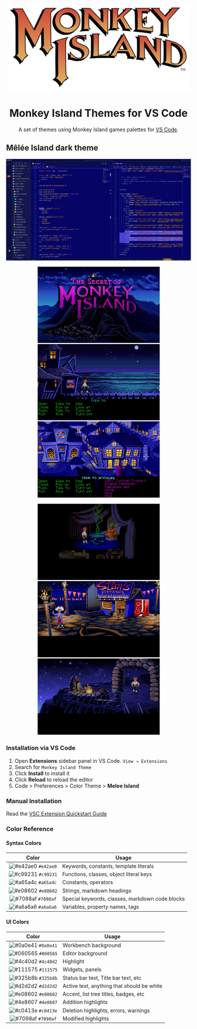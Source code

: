<p align="center">
  <img alt="Monkey Island Logo" src="https://github.com/vicchirino/monkey-island-theme/blob/main/images/monkey-island-logo.png" width="500" />
</p>
<h1 align="center">
  Monkey Island Themes for VS Code
</h1>
<p align="center">
  A set of themes using Monkey Island games palettes for <a href="https://victorchirino.com">VS Code</a>.
</p>

## Mêlée Island dark theme

![demo](https://github.com/vicchirino/monkey-island-theme/blob/main/images/melee-island-theme-demo.png)

<p align="middle">
  <p align="middle">
    <img src="https://github.com/vicchirino/monkey-island-theme/blob/main/images/palette-1.jpg" width="333" />
    <img src="https://github.com/vicchirino/monkey-island-theme/blob/main/images/palette-2.jpg" width="333" /> 
    <img src="https://github.com/vicchirino/monkey-island-theme/blob/main/images/palette-3.jpg" width="333" />
  </p>
   <p align="middle">
    <img src="https://github.com/vicchirino/monkey-island-theme/blob/main/images/palette-4.jpg" width="333" />
    <img src="https://github.com/vicchirino/monkey-island-theme/blob/main/images/palette-5.jpg" width="333" /> 
    <img src="https://github.com/vicchirino/monkey-island-theme/blob/main/images/palette-6.jpg" width="333" />
  </p>
<p align="middle">

### Installation via VS Code

1. Open **Extensions** sidebar panel in VS Code. `View → Extensions`
2. Search for `Monkey Island Theme`
3. Click **Install** to install it
4. Click **Reload** to reload the editor
5. Code > Preferences > Color Theme > **Melee Island**

### Manual Installation

Read the [VSC Extension Quickstart Guide](https://github.com/vicchirino/monkey-island-theme/blob/main/vsc-extension-quickstart.md)

### Color Reference

#### Syntax Colors

|                                 Color                                  | Usage                                           |
| :--------------------------------------------------------------------: | ----------------------------------------------- |
| ![#e42ae0](https://via.placeholder.com/10/e42ae0.png?text=+) `#e42ae0` | Keywords, constants, template literals          |
| ![#c99231](https://via.placeholder.com/10/c99231.png?text=+) `#c99231` | Functions, classes, object literal keys         |
| ![#a65a4c](https://via.placeholder.com/10/a65a4c.png?text=+) `#a65a4c` | Constants, operators                            |
| ![#e08602](https://via.placeholder.com/10/e08602.png?text=+) `#e08602` | Strings, markdown headings                      |
| ![#7098af](https://via.placeholder.com/10/7098af.png?text=+) `#7098af` | Special keywords, classes, markdown code blocks |
| ![#a6a6a6](https://via.placeholder.com/10/a6a6a6.png?text=+) `#a6a6a6` | Variables, property names, tags                 |

#### UI Colors

|                                 Color                                  | Usage                                      |
| :--------------------------------------------------------------------: | ------------------------------------------ |
| ![#0a0e41](https://via.placeholder.com/10/0a0e41.png?text=+) `#0a0e41` | Workbench background                       |
| ![#060565](https://via.placeholder.com/10/060565.png?text=+) `#060565` | Editor background                          |
| ![#4c40d2](https://via.placeholder.com/10/4c40d2.png?text=+) `#4c40d2` | Highlight                                  |
| ![#111575](https://via.placeholder.com/10/111575.png?text=+) `#111575` | Widgets, panels                            |
| ![#325b8b](https://via.placeholder.com/10/325b8b.png?text=+) `#325b8b` | Status bar text, Title bar text, etc       |
| ![#d2d2d2](https://via.placeholder.com/10/d2d2d2.png?text=+) `#d2d2d2` | Active text, anything that should be white |
| ![#e08602](https://via.placeholder.com/10/e08602.png?text=+) `#e08602` | Accent, list tree titles, badges, etc      |
| ![#4e8607](https://via.placeholder.com/10/4e8607.png?text=+) `#4e8607` | Addition highlights                        |
| ![#c0413e](https://via.placeholder.com/10/c0413e.png?text=+) `#c0413e` | Deletion highlights, errors, warnings      |
| ![#7098af](https://via.placeholder.com/10/7098af.png?text=+) `#7098af` | Modified highlights                        |
